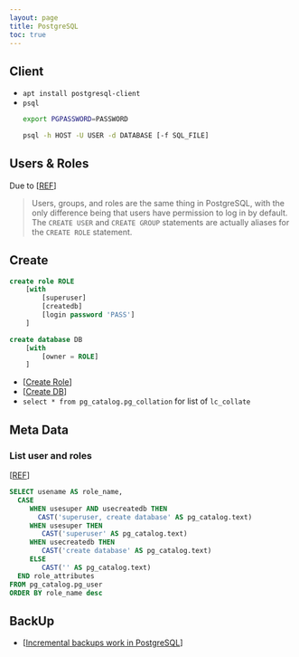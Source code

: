 ```yaml
---
layout: page
title: PostgreSQL
toc: true
---
```


## Client
- `apt install postgresql-client`
- `psql`
  ```sh
  export PGPASSWORD=PASSWORD
  
  psql -h HOST -U USER -d DATABASE [-f SQL_FILE]
  ```

## Users & Roles

Due to [[REF](https://aws.amazon.com/blogs/database/managing-postgresql-users-and-roles/)]
> Users, groups, and roles are the same thing in PostgreSQL, with the only difference being that 
> users have permission to log in by default. The `CREATE USER` and `CREATE GROUP` statements are 
> actually aliases for the `CREATE ROLE` statement.

## Create

```sql
create role ROLE 
    [with
        [superuser]
        [createdb]
        [login password 'PASS']
    ]

create database DB 
    [with 
        [owner = ROLE]
    ]
```

- [[Create Role](https://www.postgresql.org/docs/13/sql-createrole.html)]
- [[Create DB](https://www.postgresql.org/docs/13/sql-createdatabase.html)]
- `select * from pg_catalog.pg_collation` for list of `lc_collate`


## Meta Data

### List user and roles
[[REF](https://www.postgresqltutorial.com/postgresql-list-users/)]
```sql
SELECT usename AS role_name,
  CASE 
     WHEN usesuper AND usecreatedb THEN 
	   CAST('superuser, create database' AS pg_catalog.text)
     WHEN usesuper THEN 
	    CAST('superuser' AS pg_catalog.text)
     WHEN usecreatedb THEN 
	    CAST('create database' AS pg_catalog.text)
     ELSE 
	    CAST('' AS pg_catalog.text)
  END role_attributes
FROM pg_catalog.pg_user
ORDER BY role_name desc
```

## BackUp
- [[Incremental backups work in PostgreSQL](https://kcaps.medium.com/how-incremental-backups-work-in-postgresql-and-how-to-implement-them-in-10-minutes-d3689e8414d9)]